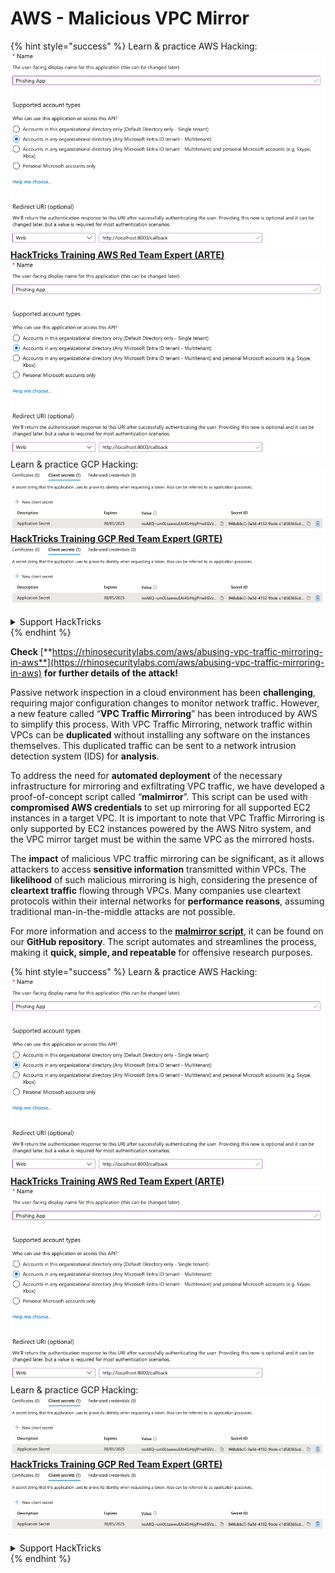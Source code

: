 # AWS - Malicious VPC Mirror

{% hint style="success" %}
Learn & practice AWS Hacking:<img src="../../../../.gitbook/assets/image (1).png" alt="" data-size="line">[**HackTricks Training AWS Red Team Expert (ARTE)**](https://training.hacktricks.xyz/courses/arte)<img src="../../../../.gitbook/assets/image (1).png" alt="" data-size="line">\
Learn & practice GCP Hacking: <img src="../../../../.gitbook/assets/image (2).png" alt="" data-size="line">[**HackTricks Training GCP Red Team Expert (GRTE)**<img src="../../../../.gitbook/assets/image (2).png" alt="" data-size="line">](https://training.hacktricks.xyz/courses/grte)

<details>

<summary>Support HackTricks</summary>

* Check the [**subscription plans**](https://github.com/sponsors/carlospolop)!
* **Join the** 💬 [**Discord group**](https://discord.gg/hRep4RUj7f) or the [**telegram group**](https://t.me/peass) or **follow** us on **Twitter** 🐦 [**@hacktricks\_live**](https://twitter.com/hacktricks\_live)**.**
* **Share hacking tricks by submitting PRs to the** [**HackTricks**](https://github.com/carlospolop/hacktricks) and [**HackTricks Cloud**](https://github.com/carlospolop/hacktricks-cloud) github repos.

</details>
{% endhint %}

**Check** [**https://rhinosecuritylabs.com/aws/abusing-vpc-traffic-mirroring-in-aws**](https://rhinosecuritylabs.com/aws/abusing-vpc-traffic-mirroring-in-aws) **for further details of the attack!**

Passive network inspection in a cloud environment has been **challenging**, requiring major configuration changes to monitor network traffic. However, a new feature called “**VPC Traffic Mirroring**” has been introduced by AWS to simplify this process. With VPC Traffic Mirroring, network traffic within VPCs can be **duplicated** without installing any software on the instances themselves. This duplicated traffic can be sent to a network intrusion detection system (IDS) for **analysis**.

To address the need for **automated deployment** of the necessary infrastructure for mirroring and exfiltrating VPC traffic, we have developed a proof-of-concept script called “**malmirror**”. This script can be used with **compromised AWS credentials** to set up mirroring for all supported EC2 instances in a target VPC. It is important to note that VPC Traffic Mirroring is only supported by EC2 instances powered by the AWS Nitro system, and the VPC mirror target must be within the same VPC as the mirrored hosts.

The **impact** of malicious VPC traffic mirroring can be significant, as it allows attackers to access **sensitive information** transmitted within VPCs. The **likelihood** of such malicious mirroring is high, considering the presence of **cleartext traffic** flowing through VPCs. Many companies use cleartext protocols within their internal networks for **performance reasons**, assuming traditional man-in-the-middle attacks are not possible.

For more information and access to the [**malmirror script**](https://github.com/RhinoSecurityLabs/Cloud-Security-Research/tree/master/AWS/malmirror), it can be found on our **GitHub repository**. The script automates and streamlines the process, making it **quick, simple, and repeatable** for offensive research purposes.

{% hint style="success" %}
Learn & practice AWS Hacking:<img src="../../../../.gitbook/assets/image (1).png" alt="" data-size="line">[**HackTricks Training AWS Red Team Expert (ARTE)**](https://training.hacktricks.xyz/courses/arte)<img src="../../../../.gitbook/assets/image (1).png" alt="" data-size="line">\
Learn & practice GCP Hacking: <img src="../../../../.gitbook/assets/image (2).png" alt="" data-size="line">[**HackTricks Training GCP Red Team Expert (GRTE)**<img src="../../../../.gitbook/assets/image (2).png" alt="" data-size="line">](https://training.hacktricks.xyz/courses/grte)

<details>

<summary>Support HackTricks</summary>

* Check the [**subscription plans**](https://github.com/sponsors/carlospolop)!
* **Join the** 💬 [**Discord group**](https://discord.gg/hRep4RUj7f) or the [**telegram group**](https://t.me/peass) or **follow** us on **Twitter** 🐦 [**@hacktricks\_live**](https://twitter.com/hacktricks\_live)**.**
* **Share hacking tricks by submitting PRs to the** [**HackTricks**](https://github.com/carlospolop/hacktricks) and [**HackTricks Cloud**](https://github.com/carlospolop/hacktricks-cloud) github repos.

</details>
{% endhint %}
